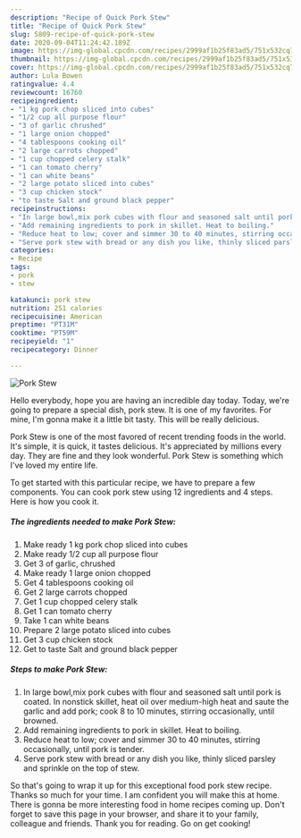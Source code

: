 ```yaml
---
description: "Recipe of Quick Pork Stew"
title: "Recipe of Quick Pork Stew"
slug: 5809-recipe-of-quick-pork-stew
date: 2020-09-04T11:24:42.189Z
image: https://img-global.cpcdn.com/recipes/2999af1b25f83ad5/751x532cq70/pork-stew-recipe-main-photo.jpg
thumbnail: https://img-global.cpcdn.com/recipes/2999af1b25f83ad5/751x532cq70/pork-stew-recipe-main-photo.jpg
cover: https://img-global.cpcdn.com/recipes/2999af1b25f83ad5/751x532cq70/pork-stew-recipe-main-photo.jpg
author: Lula Bowen
ratingvalue: 4.4
reviewcount: 16760
recipeingredient:
- "1 kg pork chop sliced into cubes"
- "1/2 cup all purpose flour"
- "3 of garlic chrushed"
- "1 large onion chopped"
- "4 tablespoons cooking oil"
- "2 large carrots chopped"
- "1 cup chopped celery stalk"
- "1 can tomato cherry"
- "1 can white beans"
- "2 large potato sliced into cubes"
- "3 cup chicken stock"
- "to taste Salt and ground black pepper"
recipeinstructions:
- "In large bowl,mix pork cubes with flour and seasoned salt until pork is coated. In nonstick skillet, heat oil over medium-high heat and saute the garlic and add pork; cook 8 to 10 minutes, stirring occasionally, until browned."
- "Add remaining ingredients to pork in skillet. Heat to boiling."
- "Reduce heat to low; cover and simmer 30 to 40 minutes, stirring occasionally, until pork is tender."
- "Serve pork stew with bread or any dish you like, thinly sliced parsley and sprinkle on the top of stew."
categories:
- Recipe
tags:
- pork
- stew

katakunci: pork stew 
nutrition: 251 calories
recipecuisine: American
preptime: "PT31M"
cooktime: "PT59M"
recipeyield: "1"
recipecategory: Dinner

---
```



![Pork Stew](https://img-global.cpcdn.com/recipes/2999af1b25f83ad5/751x532cq70/pork-stew-recipe-main-photo.jpg)

Hello everybody, hope you are having an incredible day today. Today, we're going to prepare a special dish, pork stew. It is one of my favorites. For mine, I'm gonna make it a little bit tasty. This will be really delicious.



Pork Stew is one of the most favored of recent trending foods in the world. It's simple, it is quick, it tastes delicious. It's appreciated by millions every day. They are fine and they look wonderful. Pork Stew is something which I've loved my entire life.


To get started with this particular recipe, we have to prepare a few components. You can cook pork stew using 12 ingredients and 4 steps. Here is how you cook it.

<!--inarticleads1-->

##### The ingredients needed to make Pork Stew:

1. Make ready 1 kg pork chop sliced into cubes
1. Make ready 1/2 cup all purpose flour
1. Get 3 of garlic, chrushed
1. Make ready 1 large onion chopped
1. Get 4 tablespoons cooking oil
1. Get 2 large carrots chopped
1. Get 1 cup chopped celery stalk
1. Get 1 can tomato cherry
1. Take 1 can white beans
1. Prepare 2 large potato sliced into cubes
1. Get 3 cup chicken stock
1. Get to taste Salt and ground black pepper




<!--inarticleads2-->

##### Steps to make Pork Stew:

1. In large bowl,mix pork cubes with flour and seasoned salt until pork is coated. In nonstick skillet, heat oil over medium-high heat and saute the garlic and add pork; cook 8 to 10 minutes, stirring occasionally, until browned.
1. Add remaining ingredients to pork in skillet. Heat to boiling.
1. Reduce heat to low; cover and simmer 30 to 40 minutes, stirring occasionally, until pork is tender.
1. Serve pork stew with bread or any dish you like, thinly sliced parsley and sprinkle on the top of stew.




So that's going to wrap it up for this exceptional food pork stew recipe. Thanks so much for your time. I am confident you will make this at home. There is gonna be more interesting food in home recipes coming up. Don't forget to save this page in your browser, and share it to your family, colleague and friends. Thank you for reading. Go on get cooking!
